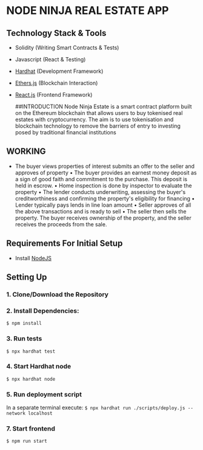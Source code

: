 # NODE NINJA REAL ESTATE APP

## Technology Stack & Tools

- Solidity (Writing Smart Contracts & Tests)
- Javascript (React & Testing)
- [Hardhat](https://hardhat.org/) (Development Framework)
- [Ethers.js](https://docs.ethers.io/v5/) (Blockchain Interaction)
- [React.js](https://reactjs.org/) (Frontend Framework)

  ##INTRODUCTION
Node Ninja Estate is a smart contract platform built on the Ethereum blockchain that allows users to buy tokenised real estates with cryptocurrency. The aim is to use tokenisation and blockchain technology to remove the barriers of entry to investing posed by traditional financial institutions

## WORKING
- The buyer views properties of interest submits an offer to the seller and approves of property
• The buyer provides an earnest money deposit as a sign of good faith and commitment to the purchase. This deposit is held in escrow.
• Home inspection is done by inspector to evaluate the property
• The lender conducts underwriting, assessing the buyer's creditworthiness and confirming the property's eligibility for financing
• Lender typically pays lends in line loan amount
• Seller approves of all the above transactions and is ready to sell
• The seller then sells the property. The buyer receives ownership of the property, and the seller receives the proceeds from the sale.
  

## Requirements For Initial Setup
- Install [NodeJS](https://nodejs.org/en/)

## Setting Up
### 1. Clone/Download the Repository

### 2. Install Dependencies:
`$ npm install`

### 3. Run tests
`$ npx hardhat test`

### 4. Start Hardhat node
`$ npx hardhat node`

### 5. Run deployment script
In a separate terminal execute:
`$ npx hardhat run ./scripts/deploy.js --network localhost`

### 7. Start frontend
`$ npm run start`

